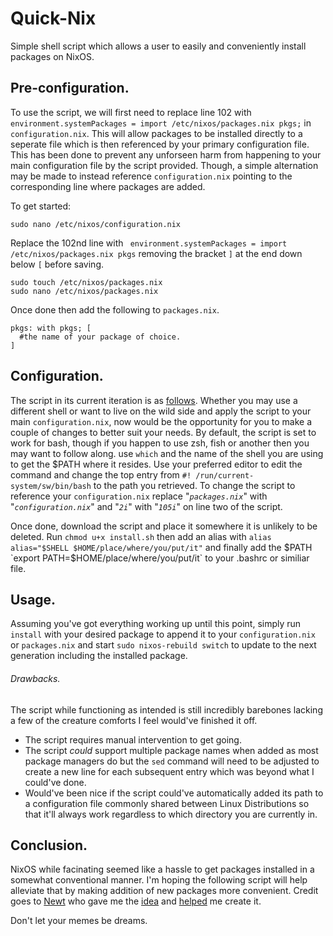 # Quick-Nix
Simple shell script which allows a user to easily and conveniently install packages on NixOS.


## Pre-configuration.

To use the script, we will first need to replace line 102 with `environment.systemPackages = import /etc/nixos/packages.nix pkgs;` in `configuration.nix`. This will allow packages to be installed directly to a seperate file which is then referenced by your primary configuration file. This has been done to prevent any unforseen harm from happening to your main configuration file by the script provided. Though, a simple alternation may be made to instead reference `configuration.nix` pointing to the corresponding line where packages are added.

To get started:

```
sudo nano /etc/nixos/configuration.nix
```

Replace the 102nd line with ` environment.systemPackages = import /etc/nixos/packages.nix pkgs` removing the bracket `]` at the end down below `[` before saving.


```
sudo touch /etc/nixos/packages.nix
sudo nano /etc/nixos/packages.nix
```

Once done then add the following to `packages.nix`.

```
pkgs: with pkgs; [
  #the name of your package of choice.
]
```

## Configuration.

The script in its current iteration is as [follows](https://github.com/Maholmire/Quick-Nix/blob/main/install.sh). Whether you may use a different shell or want to live on the wild side and apply the script to your main `configuration.nix`, now would be the opportunity for you to make a couple of changes to better suit your needs. By default, the script is set to work for bash, though if you happen to use zsh, fish or another then you may want to follow along. use `which` and the name of the shell you are using to get the $PATH where it resides. Use your preferred editor to edit the command and change the top entry from `#! /run/current-system/sw/bin/bash` to the path you retrieved. To change the script to reference your `configuration.nix` replace "*`packages.nix`*" with "*`configuration.nix`*" and "*`2i`*" with "*`105i`*" on line two of the script.

Once done, download the script and place it somewhere it is unlikely to be deleted. Run `chmod u+x install.sh` then add an alias with `alias alias="$SHELL $HOME/place/where/you/put/it"` and finally add the $PATH `export PATH=$HOME/place/where/you/put/it` to your .bashrc or similiar file.

## Usage.

Assuming you've got everything working up until this point, simply run `install` with your desired package to append it to your `configuration.nix` or `packages.nix` and start `sudo nixos-rebuild switch` to update to the next generation including the installed package.

###### Drawbacks.

The script while functioning as intended is still incredibly barebones lacking a few of the creature comforts I feel would've finished it off.

* The script requires manual intervention to get going.
* The script *could* support multiple package names when added as most package managers do but the `sed` command will need to be adjusted to create a new line for each subsequent entry which was beyond what I could've done.
* Would've been nice if the script could've automatically added its path to a configuration file commonly shared between Linux Distributions so that it'll always work regardless to which directory you are currently in.

## Conclusion.

NixOS while facinating seemed like a hassle to get packages installed in a somewhat conventional manner. I'm hoping the following script will help alleviate that by making addition of new packages more convenient. Credit goes to [Newt](<https://stereophonic.space/users/newt>) who gave me the [idea](https://stereophonic.space/notice/ARRcB2PWAJ1Ut0AQaG) and [helped](https://stereophonic.space/notice/ARVg1QtC5iN8b8WrJo) me create it.

Don't let your memes be dreams.
